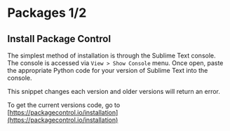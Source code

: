 # Packages 1/2

## Install Package Control

The simplest method of installation is through the Sublime Text console. The console is accessed via `View > Show Console` menu. Once open, paste the appropriate Python code for your version of Sublime Text into the console.

This snippet changes each version and older versions will return an error.

To get the current versions code, go to [https://packagecontrol.io/installation](https://packagecontrol.io/installation)

